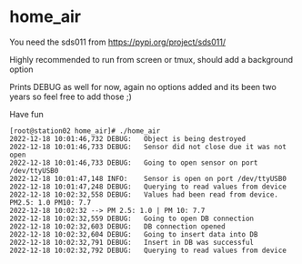home_air
===============

You need the sds011 from https://pypi.org/project/sds011/

Highly recommended to run from screen or tmux, should add a background option

Prints DEBUG as well for now, again no options added and its been two years so feel free to add those ;)

Have fun

``` 
[root@station02 home_air]# ./home_air
2022-12-18 10:01:46,732 DEBUG:   Object is being destroyed
2022-12-18 10:01:46,733 DEBUG:   Sensor did not close due it was not open
2022-12-18 10:01:46,733 DEBUG:   Going to open sensor on port /dev/ttyUSB0
2022-12-18 10:01:47,148 INFO:    Sensor is open on port /dev/ttyUSB0
2022-12-18 10:01:47,248 DEBUG:   Querying to read values from device
2022-12-18 10:02:32,558 DEBUG:   Values had been read from device. PM2.5: 1.0 PM10: 7.7
2022-12-18 10:02:32 --> PM 2.5: 1.0 | PM 10: 7.7
2022-12-18 10:02:32,559 DEBUG:   Going to open DB connection
2022-12-18 10:02:32,603 DEBUG:   DB connection opened
2022-12-18 10:02:32,604 DEBUG:   Going to insert data into DB
2022-12-18 10:02:32,791 DEBUG:   Insert in DB was successful
2022-12-18 10:02:32,792 DEBUG:   Querying to read values from device
```
